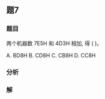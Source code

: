 ## 题7
### 题目
两个机器数 7E5H 和 4D3H 相加, 得 ( )。

A. BD8H B. $\mathrm{{CD}}8\mathrm{H}$ C. $\mathrm{{CB}}8\mathrm{H}$ D. $\mathrm{{CC}}8\mathrm{H}$
### 分析

### 解